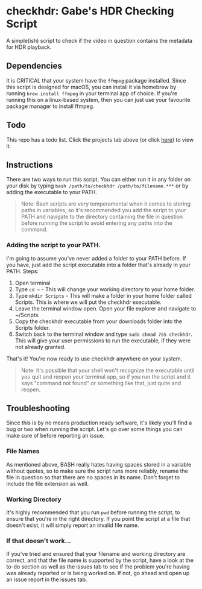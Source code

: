 # checkhdr: Gabe's HDR Checking Script
A simple(ish) script to check if the video in question contains the metadata for HDR playback.

## Dependencies
It is CRITICAL that your system have the ``ffmpeg`` package installed. Since this script is designed for macOS, you can install it via homebrew by running ``brew install ffmpeg`` in your terminal app of choice. If you're running this on a linux-based system, then you can just use your favourite package manager to install ffmpeg.

## Todo
This repo has a todo list. Click the projects tab above (or click [here](https://github.com/users/GabeThatGuy/projects/1)) to view it.
## Instructions
There are two ways to run this script. You can either run it in any folder on your disk by typing ``bash /path/to/checkhdr /path/to/filename.***`` or by adding the executable to your PATH. 

> Note: Bash scripts are very temperamental when it comes to storing paths in variables, so it's recommended you add the script to your PATH and navigate to the directory containing the file in question before running the script to avoid entering any paths into the command. 

### Adding the script to your PATH.
I'm going to assume you've never added a folder to your PATH before. If you have, just add the script executable into a folder that's already in your PATH.
Steps:
1. Open terminal
2. Type ``cd ~`` - This will change your working directory to your home folder.
3. Type ``mkdir Scripts`` - This will make a folder in your home folder called Scripts. This is where we will put the checkhdr executable.
4. Leave the terminal window open. Open your file explorer and navigate to ~/Scripts.
5. Copy the checkhdr executable from your downloads folder into the Scripts folder.
6. Switch back to the terminal window and type ``sudo chmod 755 checkhdr``. This will give your user permissions to run the executable, if they were not already granted.

That's it! You're now ready to use checkhdr anywhere on your system.
> Note: It's possible that your shell won't recognize the executable until you quit and reopen your terminal app, so if you run the script and it says "command not found" or something like that, just quite and reopen.


## Troubleshooting
Since this is by no means production ready software, it's likely you'll find a bug or two when running the script. Let's go over some things you can make sure of before reporting an issue. 

### File Names
As mentioned above, BASH really hates having spaces stored in a variable without quotes, so to make sure the script runs more reliably, rename the file in question so that there are no spaces in its name. Don't forget to include the file extension as well.

### Working Directory
It's highly recommended that you run ``pwd`` before running the script, to ensure that you're in the right directory. If you point the script at a file that doesn't exist, it will simply report an invalid file name. 

### If that doesn't work...
If you've tried and ensured that your filename and working directory are correct, and that the file name is supported by the script, have a look at the to-do section as well as the issues tab to see if the problem you're having was already reported or is being worked on. If not, go ahead and open up an issue report in the issues tab. 
